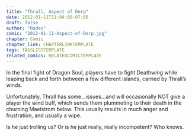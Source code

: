 ```yaml
---
title: "Thrall, Aspect of Derp"
date: 2012-01-11T11:04:00-07:00
draft: false
author: "Rades"
comic: "2012-01-11-Aspect-of-Derp.jpg"
chapter: Comic
chapter_link: CHAPTERLINKTEMPLATE
tags: TAGSLISTTEMPLATE
related_comics: RELATEDCOMICTEMPLATE
---
```


In the final fight of Dragon Soul, players have to fight Deathwing while leaping back and forth between a few different islands, carried by Thrall’s winds. 


Unfortunately, Thrall has some…issues…and will occasionally NOT give a player the wind buff, which sends them plummeting to their death in the churning Maelstrom below. This usually results in much anger and frustration, and usually a wipe. 


Is he just trolling us? Or is he just really, really incompetent? Who knows.

